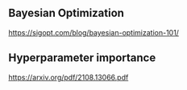 ## Bayesian Optimization
https://sigopt.com/blog/bayesian-optimization-101/


## Hyperparameter importance
https://arxiv.org/pdf/2108.13066.pdf